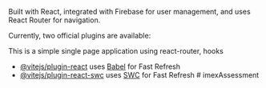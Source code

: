 
Built with React, integrated with Firebase for user management, and uses React Router for navigation. 

Currently, two official plugins are available:

This is a simple single page application using react-router, hooks
- [@vitejs/plugin-react](https://github.com/vitejs/vite-plugin-react/blob/main/packages/plugin-react/README.md) uses [Babel](https://babeljs.io/) for Fast Refresh
- [@vitejs/plugin-react-swc](https://github.com/vitejs/vite-plugin-react-swc) uses [SWC](https://swc.rs/) for Fast Refresh
#   i m e x A s s e s s m e n t 
 
 